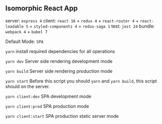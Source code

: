 ## Isomorphic React App

server: `express 4`
client: `react 16` + `redux 4` + `react-router 4` + `react-loadable 5` + `styled-components 4` + `redux-saga 1`
test: `jest 24`
bundle: `webpack 4` + `babel 7`

Default Mode: `SPA`

`yarn` install required dependencies for all operations

`yarn dev` Server side rendering development mode

`yarn build` Server side rendering production mode

`yarn start` Before this script you should `yarn` and `yarn build`, this script should on the server.

`yarn client:dev` SPA development mode

`yarn client:prod` SPA production mode

`yarn client:start` SPA production static server mode